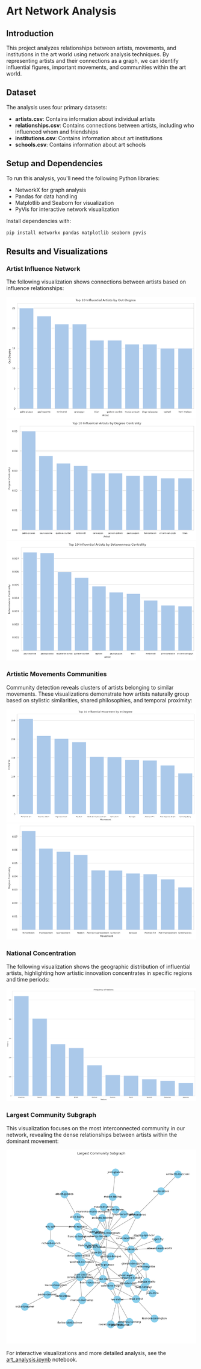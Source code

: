 # Art Network Analysis

## Introduction

This project analyzes relationships between artists, movements, and institutions in the art world using network analysis techniques. By representing artists and their connections as a graph, we can identify influential figures, important movements, and communities within the art world.

## Dataset

The analysis uses four primary datasets:
- **artists.csv**: Contains information about individual artists
- **relationships.csv**: Contains connections between artists, including who influenced whom and friendships
- **institutions.csv**: Contains information about art institutions
- **schools.csv**: Contains information about art schools

## Setup and Dependencies

To run this analysis, you'll need the following Python libraries:
- NetworkX for graph analysis
- Pandas for data handling
- Matplotlib and Seaborn for visualization
- PyVis for interactive network visualization

Install dependencies with:
```bash
pip install networkx pandas matplotlib seaborn pyvis
```

## Results and Visualizations

### Artist Influence Network
The following visualization shows connections between artists based on influence relationships:

![Artist Influence Network](images/image.png)
![Artist Influence Network Graph](images/image-1.png)
![Artist Temporal Relationships Visualization](images/image-2.png)

### Artistic Movements Communities
Community detection reveals clusters of artists belonging to similar movements. These visualizations demonstrate how artists naturally group based on stylistic similarities, shared philosophies, and temporal proximity:

![Movement-Based Artist Communities](images/image-3.png)
![Community Density and Connections](images/image-4.png)

### National Concentration
The following visualization shows the geographic distribution of influential artists, highlighting how artistic innovation concentrates in specific regions and time periods:

![Geographic Distribution of Artists by Country](images/image-5.png)

### Largest Community Subgraph
This visualization focuses on the most interconnected community in our network, revealing the dense relationships between artists within the dominant movement:

![Detailed View of the Largest Artist Community](images/image-6.png)

For interactive visualizations and more detailed analysis, see the [art_analysis.ipynb](art_analysis.ipynb) notebook.